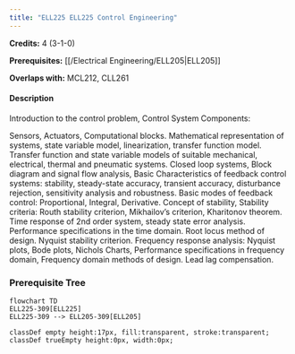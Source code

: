 ```yaml
---
title: "ELL225 ELL225 Control Engineering"
---
```

**Credits:** 4 (3-1-0)

**Prerequisites:** [[/Electrical Engineering/ELL205|ELL205]]

**Overlaps with:** MCL212, CLL261

#### Description
Introduction to the control problem, Control System Components:

Sensors, Actuators, Computational blocks. Mathematical representation of systems, state variable model, linearization, transfer function model. Transfer function and state variable models of suitable mechanical, electrical, thermal and pneumatic systems. Closed loop systems, Block diagram and signal flow analysis, Basic Characteristics of feedback control systems: stability, steady-state accuracy, transient accuracy, disturbance rejection, sensitivity analysis and robustness. Basic modes of feedback control: Proportional, Integral, Derivative. Concept of stability, Stability criteria: Routh stability criterion, Mikhailov’s criterion, Kharitonov theorem. Time response of 2nd order system, steady state error analysis. Performance specifications in the time domain. Root locus method of design. Nyquist stability criterion. Frequency response analysis: Nyquist plots, Bode plots, Nichols Charts, Performance specifications in frequency domain, Frequency domain methods of design. Lead lag compensation.

### Prerequisite Tree

```mermaid
flowchart TD
ELL225-309[ELL225]
ELL225-309 --> ELL205-309[ELL205]

classDef empty height:17px, fill:transparent, stroke:transparent;
classDef trueEmpty height:0px, width:0px;
```